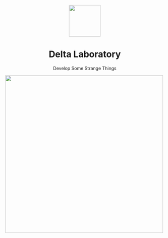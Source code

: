 <p align="center">
<img src="https://i.imgur.com/alITlEi.png" width="100px">
<h1 align="center">Delta Laboratory</h1>
<p align="center">Develop Some Strange Things</p>
<img src="https://github-readme-stats.vercel.app/api?username=DeltaLaboratory&count_private=true&show_icons=true&theme=cobalt" width="500px">
</p>
